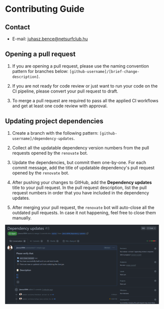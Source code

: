 Contributing Guide
==================

Contact
-------

- E-mail: juhasz.bence@netsurfclub.hu

Opening a pull request
----------------------

1. If you are opening a pull request, please use the naming convention pattern for branches below: ```[github-username]/[brief-change-description]```.

2. If you are not ready for code review or just want to run your code on the CI pipeline, please convert your pull request to draft.

3. To merge a pull request are required to pass all the applied CI workflows and get at least one code review with approval.

Updating project dependencies
-----------------------------

1. Create a branch with the following pattern: `[github-username]/dependency-updates`.

2. Collect all the updatable dependency version numbers from the pull requests opened by the `renovate` bot.

3. Update the dependencies, but commit them one-by-one. For each commit message, add the title of updatable dependency's pull request opened by the `renovate` bot.

4. After pushing your changes to GitHub, add the **Dependency updates** title to your pull request. In the pull request description, list the pull request numbers in order that you have included in the dependency updates.

5. After merging your pull request, the `renovate` bot will auto-close all the outdated pull requests. In case it not happening, feel free to close them manually.

![](../images/dependency-update-pr.png)
